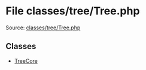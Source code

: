 File classes/tree/Tree.php
=========

Source: [classes/tree/Tree.php](https://github.com/PrestaShop/PrestaShop/blob/1.6.1.2/classes/tree/Tree.php)


Classes
-------

* [TreeCore](class.TreeCore.md)

